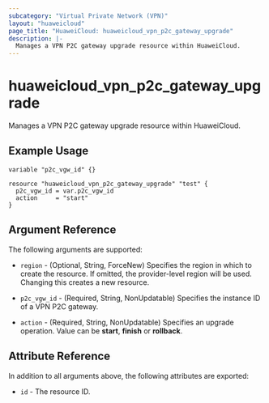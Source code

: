 ```yaml
---
subcategory: "Virtual Private Network (VPN)"
layout: "huaweicloud"
page_title: "HuaweiCloud: huaweicloud_vpn_p2c_gateway_upgrade"
description: |-
  Manages a VPN P2C gateway upgrade resource within HuaweiCloud.
---
```


# huaweicloud_vpn_p2c_gateway_upgrade

Manages a VPN P2C gateway upgrade resource within HuaweiCloud.

## Example Usage

```hcl
variable "p2c_vgw_id" {}

resource "huaweicloud_vpn_p2c_gateway_upgrade" "test" {
  p2c_vgw_id = var.p2c_vgw_id
  action     = "start"
}
```

## Argument Reference

The following arguments are supported:

* `region` - (Optional, String, ForceNew) Specifies the region in which to create the resource.
  If omitted, the provider-level region will be used.
  Changing this creates a new resource.

* `p2c_vgw_id` - (Required, String, NonUpdatable) Specifies the instance ID of a VPN P2C gateway.

* `action` - (Required, String, NonUpdatable) Specifies an upgrade operation.
  Value can be **start**, **finish** or **rollback**.

## Attribute Reference

In addition to all arguments above, the following attributes are exported:

* `id` - The resource ID.

